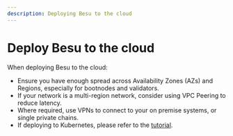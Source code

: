 ```yaml
---
description: Deploying Besu to the cloud
---
```


# Deploy Besu to the cloud

When deploying Besu to the cloud:

* Ensure you have enough spread across Availability Zones (AZs) and Regions, especially for
  bootnodes and validators.
* If your network is a multi-region network, consider using VPC Peering to reduce latency.
* Where required, use VPNs to connect to your on premise systems, or single private chains.
* If deploying to Kubernetes, please refer to the [tutorial](../../tutorials/kubernetes/index.md).
